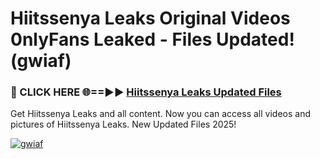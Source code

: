 # Hiitssenya Leaks Original Videos 0nlyFans Leaked - Files Updated! (gwiaf)

<h3>🔴 CLICK HERE 🌐==►► <a href="https://tinyurl.com/ehrbuxhb" rel="nofollow">Hiitssenya Leaks Updated Files</a></h3>

Get Hiitssenya Leaks and all content. Now you can access all videos and pictures of Hiitssenya Leaks. New Updated Files 2025!

[![gwiaf](https://i.imgur.com/lVYEuWS.gif)](https://tinyurl.com/ehrbuxhb)
